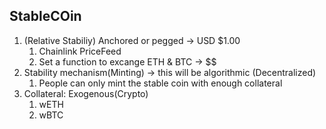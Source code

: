 ## StableCOin

1. (Relative Stabiliy) Anchored or pegged -> USD $1.00
    1. Chainlink PriceFeed
    2. Set a function to excange ETH & BTC -> $$
2. Stability mechanism(Minting) -> this will be algorithmic (Decentralized)
    1. People can only mint the stable coin with enough collateral
3. Collateral: Exogenous(Crypto)
    1. wETH
    2. wBTC


